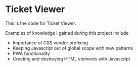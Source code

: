 # Ticket Viewer

This is the code for Ticket Viewer.

Examples of knowledge I gained during this project include

  - Importance of CSS vendor prefixing
  - Keeping Javascript out of global scope with new patterns
  - PWA functionality
  - Creating and destroying HTML elements with Javascript

